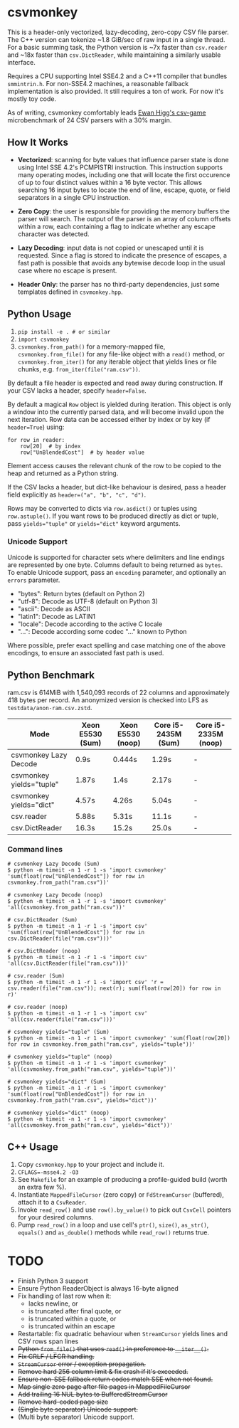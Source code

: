 # csvmonkey

This is a header-only vectorized, lazy-decoding, zero-copy CSV file parser. The
C++ version can tokenize ~1.8 GiB/sec of raw input in a single thread. For a
basic summing task, the Python version is ~7x faster than `csv.reader` and ~18x
faster than `csv.DictReader`, while maintaining a similarly usable interface.

Requires a CPU supporting Intel SSE4.2 and a C++11 compiler that bundles
`smmintrin.h`. For non-SSE4.2 machines, a reasonable fallback implementation is
also provided. It still requires a ton of work. For now it's mostly toy code.

As of writing, csvmonkey comfortably leads <a
href="https://bitbucket.org/ewanhiggs/csv-game">Ewan Higg's csv-game</a>
microbenchmark of 24 CSV parsers with a 30% margin.


## How It Works

* **Vectorized**: scanning for byte values that influence parser state is done
  using Intel SSE 4.2's PCMPISTRI instruction. This instruction supports many
  operating modes, including one that will locate the first occurence of up to
  four distinct values within a 16 byte vector. This allows searching 16 input
  bytes to locate the end of line, escape, quote, or field separators in a
  single CPU instruction.

* **Zero Copy**: the user is responsible for providing the memory buffers the
  parser will search. The output of the parser is an array of column offsets
  within a row, each containing a flag to indicate whether any escape
  character was detected.

* **Lazy Decoding**: input data is not copied or unescaped until it is
  requested. Since a flag is stored to indicate the presence of escapes, a fast
  path is possible that avoids any bytewise decode loop in the usual case where
  no escape is present.

* **Header Only**: the parser has no third-party dependencies, just some
  templates defined in ``csvmonkey.hpp``.


## Python Usage

1. `pip install -e . # or similar`
1. `import csvmonkey`
1. `csvmonkey.from_path()` for a memory-mapped file, `csvmonkey.from_file()`
   for any file-like object with a `read()` method, or `csvmonkey.from_iter()`
   for any iterable object that yields lines or file chunks, e.g.
   `from_iter(file("ram.csv"))`.

By default a file header is expected and read away during construction. If your
CSV lacks a header, specify `header=False`.

By default a magical `Row` object is yielded during iteration. This object is
only a window into the currently parsed data, and will become invalid upon the
next iteration. Row data can be accessed either by index or by key (if
`header=True`) using:

```
for row in reader:
    row[20]  # by index
    row["UnBlendedCost"]  # by header value
```

Element access causes the relevant chunk of the row to be copied to the heap
and returned as a Python string.

If the CSV lacks a header, but dict-like behaviour is desired, pass a header
field explicitly as `header=("a", "b", "c", "d")`.

Rows may be converted to dicts via `row.asdict()` or tuples using
`row.astuple()`. If you want rows to be produced directly as dict or tuple,
pass `yields="tuple"` or `yields="dict"` keyword arguments.


### Unicode Support

Unicode is supported for character sets where delimiters and line endings are
represented by one byte. Columns default to being returned as ``bytes``. To
enable Unicode support, pass an ``encoding`` parameter, and optionally an
``errors`` parameter.

* "bytes": Return bytes (default on Python 2)
* "utf-8": Decode as UTF-8 (default on Python 3)
* "ascii": Decode as ASCII
* "latin1": Decode as LATIN1
* "locale": Decode according to the active C locale
* "...": Decode according some codec "..." known to Python

Where possible, prefer exact spelling and case matching one of the above
encodings, to ensure an associated fast path is used.


## Python Benchmark

ram.csv is 614MiB with 1,540,093 records of 22 columns and approximately 418
bytes per record. An anonymized version is checked into LFS as
``testdata/anon-ram.csv.zstd``.


| Mode                     | Xeon E5530 (Sum) | Xeon E5530 (noop) | Core i5-2435M (Sum) | Core i5-2335M (noop) |
|--------------------------|------------------|-------------------|---------------------|----------------------|
| csvmonkey Lazy Decode    | 0.9s             | 0.444s            | 1.29s               | -                    |
| csvmonkey yields="tuple" | 1.87s            | 1.4s              | 2.17s               | -                    |
| csvmonkey yields="dict"  | 4.57s            | 4.26s             | 5.04s               | -                    |
| csv.reader               | 5.88s            | 5.31s             | 11.1s               | -                    |
| csv.DictReader           | 16.3s            | 15.2s             | 25.0s               | -                    |

### Command lines

```
# csvmonkey Lazy Decode (Sum)
$ python -m timeit -n 1 -r 1 -s 'import csvmonkey' 'sum(float(row["UnBlendedCost"]) for row in csvmonkey.from_path("ram.csv"))'

# csvmonkey Lazy Decode (noop)
$ python -m timeit -n 1 -r 1 -s 'import csvmonkey' 'all(csvmonkey.from_path("ram.csv"))'

# csv.DictReader (Sum)
$ python -m timeit -n 1 -r 1 -s 'import csv' 'sum(float(row["UnBlendedCost"]) for row in csv.DictReader(file("ram.csv")))'

# csv.DictReader (noop)
$ python -m timeit -n 1 -r 1 -s 'import csv' 'all(csv.DictReader(file("ram.csv")))'

# csv.reader (Sum)
$ python -m timeit -n 1 -r 1 -s 'import csv' 'r = csv.reader(file("ram.csv")); next(r); sum(float(row[20]) for row in r)'

# csv.reader (noop)
$ python -m timeit -n 1 -r 1 -s 'import csv' 'all(csv.reader(file("ram.csv")))'

# csvmonkey yields="tuple" (Sum)
$ python -m timeit -n 1 -r 1 -s 'import csvmonkey' 'sum(float(row[20]) for row in csvmonkey.from_path("ram.csv", yields="tuple"))'

# csvmonkey yields="tuple" (noop)
$ python -m timeit -n 1 -r 1 -s 'import csvmonkey' 'all(csvmonkey.from_path("ram.csv", yields="tuple"))'

# csvmonkey yields="dict" (Sum)
$ python -m timeit -n 1 -r 1 -s 'import csvmonkey' 'sum(float(row["UnBlendedCost"]) for row in csvmonkey.from_path("ram.csv", yields="dict"))'

# csvmonkey yields="dict" (noop)
$ python -m timeit -n 1 -r 1 -s 'import csvmonkey' 'all(csvmonkey.from_path("ram.csv", yields="dict"))'
```


## C++ Usage

1. Copy `csvmonkey.hpp` to your project and include it.
1. `CFLAGS=-msse4.2 -O3`
1. See `Makefile` for an example of producing a profile-guided build (worth an
   extra few %).
1. Instantiate `MappedFileCursor` (zero copy) or `FdStreamCursor` (buffered), attach it to a `CsvReader`.
1. Invoke `read_row()` and use `row().by_value()` to pick out `CsvCell` pointers for your desired columns.
1. Pump `read_row()` in a loop and use cell's `ptr()`, `size()`, `as_str()`, `equals()` and `as_double()` methods while `read_row()` returns true.


# TODO

* Finish Python 3 support
* Ensure Python ReaderObject is always 16-byte aligned
* Fix handling of last row when it:
    * lacks newline, or
    * is truncated after final quote, or
    * is truncated within a quote, or
    * is truncated within an escape
* Restartable: fix quadratic behaviour when `StreamCursor` yields lines and CSV
  rows span lines
* ~~Python `from_file()` that uses `read()` in preference to `__iter__()`.~~
* ~~Fix CRLF / LFCR handling.~~
* ~~`StreamCursor` error / exception propagation.~~
* ~~Remove hard 256 column limit & fix crash if it's exceeded.~~
* ~~Ensure non-SSE fallback return codes match SSE when not found.~~
* ~~Map single zero page after file pages in MappedFileCursor~~
* ~~Add trailing 16 NUL bytes to BufferedStreamCursor~~
* ~~Remove hard-coded page size~~
* ~~(Single byte separator) Unicode support.~~
* (Multi byte separator) Unicode support.
